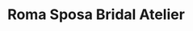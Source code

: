 ---
title: "Roma Sposa Bridal Atelier"
url: /birmingham/roma-sposa-bridal-atelier/
shop: Kleidung
---